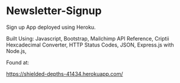 # Newsletter-Signup

Sign up App deployed using Heroku.

Built Using:
Javascript,
Bootstrap,
Mailchimp API Reference,
Criptii Hexcadecimal Converter,
HTTP Status Codes,
JSON,
Express.js with Node.js,

Found at:

https://shielded-depths-41434.herokuapp.com/

